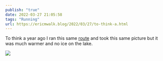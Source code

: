 ```yaml
---
publish: "true"
date: 2022-03-27 21:05:58
tags: "Running"
url: https://ericmwalk.blog/2022/03/27/to-think-a.html
---
```


To think a year ago I ran this same [route](http://www.strava.com/activities/6893543347) and took this same picture but it was much warmer and no ice on the lake.


![](https://ericmwalk.blog/uploads/2022/1321660337.jpg)